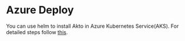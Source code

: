 # Azure Deploy

You can use helm to install Akto in Azure Kubernetes Service(AKS). For detailed steps follow [this](./helm-deploy.md).
